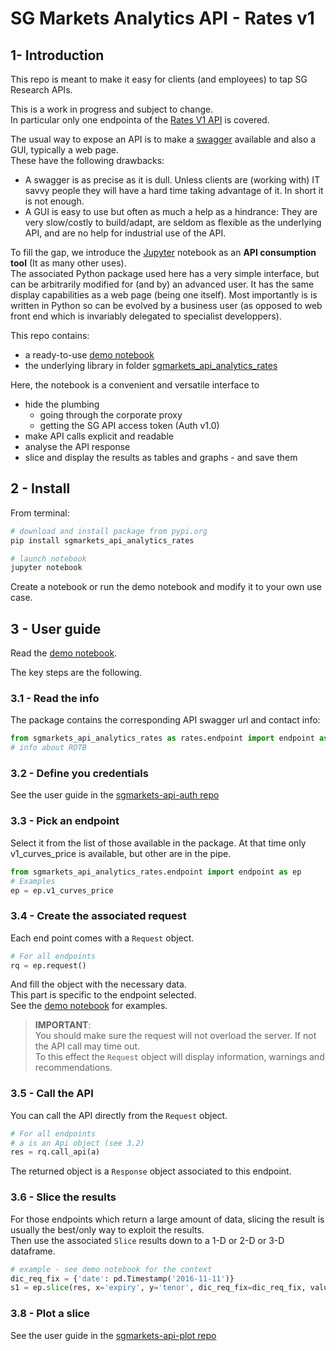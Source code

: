 # SG Markets Analytics API - Rates  v1


## 1- Introduction

This repo is meant to make it easy for clients (and employees) to tap SG Research APIs.  

This is a work in progress and subject to change.  
In particular only one endpointa of the [Rates V1 API](https://analytics-api.sgmarkets.com/rates/swagger/ui/index) is covered.  

The usual way to expose an API is to make a [swagger](https://swagger.io/) available and also a GUI, typically a web page.  
These have the following drawbacks:
+ A swagger is as precise as it is dull. Unless clients are (working with) IT savvy people they will have a hard time taking advantage of it. In short it is not enough. 
+ A GUI is easy to use but often as much a help as a hindrance: They are very slow/costly to build/adapt, are seldom as flexible as the underlying API, and are no help for industrial use of the API.  

To fill the gap, we introduce the [Jupyter](http://jupyter.org/) notebook as an **API consumption tool** (It as many other uses).  
The associated Python package used here has a very simple interface, but can be arbitrarily modified for (and by) an advanced user. It has the same display capabilities as a web page (being one itself). Most importantly is is written in Python so can be evolved by a business user (as opposed to web front end which is invariably delegated to specialist developpers).


This repo contains:
+ a ready-to-use [demo notebook](https://nbviewer.jupyter.org/urls/gitlab.com/sgmarkets/sgmarkets-api-analytics-rates/raw/master/demo_sgmarkets_api_analytics_rates.ipynb)
+ the underlying library in folder [sgmarkets_api_analytics_rates](sgmarkets_api_analytics_rates)

Here, the notebook is a convenient and versatile interface to
+ hide the plumbing
    + going through the corporate proxy
    + getting the SG API access token (Auth v1.0)
+ make API calls explicit and readable
+ analyse the API response
+ slice and display the results as tables and graphs - and save them


## 2 - Install

From terminal:
```bash
# download and install package from pypi.org
pip install sgmarkets_api_analytics_rates

# launch notebook
jupyter notebook
```
Create a notebook or run the demo notebook and modify it to your own use case.


## 3 - User guide

Read the [demo notebook](https://nbviewer.jupyter.org/urls/gitlab.com/sgmarkets/sgmarkets-api-analytics-rates/raw/master/demo_sgmarkets_api_analytics_rates.ipynb).

The key steps are the following.

### 3.1 - Read the info

The package contains the corresponding API swagger url and contact info:

```python
from sgmarkets_api_analytics_rates as rates.endpoint import endpoint as ep
# info about ROTB
```

### 3.2 - Define you credentials

See the user guide in the [sgmarkets-api-auth repo](https://gitlab.com/sgmarkets/sgmarkets-api-auth#3-user-guide)


### 3.3 - Pick an endpoint

Select it from the list of those available in the package.
At that time only v1_curves_price is available, but other are in the pipe.

```python
from sgmarkets_api_analytics_rates.endpoint import endpoint as ep
# Examples
ep = ep.v1_curves_price
```

### 3.4 - Create the associated request

Each end point comes with a `Request` object.  

```python
# For all endpoints
rq = ep.request()
```

And fill the object with the necessary data.  
This part is specific to the endpoint selected.  
See the [demo notebook](https://nbviewer.jupyter.org/urls/gitlab.com/sgmarkets/sgmarkets-api-analytics-rates/raw/master/demo_sgmarkets_api_analytics_rates.ipynb) for examples.  


> **IMPORTANT**:  
> You should make sure the request will not overload the server. If not the API call may time out.  
> To this effect the `Request` object will display information, warnings and recommendations.  


### 3.5 - Call the API

You can call the API directly from the `Request` object.  

```python
# For all endpoints
# a is an Api object (see 3.2)
res = rq.call_api(a)
```

The returned object is a `Response` object associated to this endpoint.  



### 3.6 - Slice the results
For those endpoints which return a large amount of data, slicing the result is usually the best/only way to exploit the results.  
Then use the associated `Slice` results down to a 1-D or 2-D or 3-D dataframe.  

```python
# example - see demo notebook for the context
dic_req_fix = {'date': pd.Timestamp('2016-11-11')}
s1 = ep.slice(res, x='expiry', y='tenor', dic_req_fix=dic_req_fix, value='value')
```

### 3.8 - Plot a slice

See the user guide in the [sgmarkets-api-plot repo](https://gitlab.com/sgmarkets/sgmarkets-plot#3-user-guide)